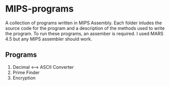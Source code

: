 # MIPS-programs

A collection of programs written in MIPS Assembly. Each folder inludes the source code for the program and a description of
the methods used to write the program. To run these programs, an assember is required. I used MARS 4.5 but any MIPS assembler should
work.

## Programs

1. Decimal <--> ASCII Converter
2. Prime Finder
3. Encryption